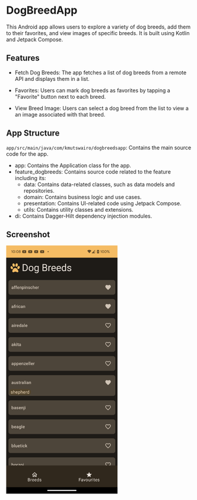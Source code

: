 # DogBreedApp

This Android app allows users to explore a variety of dog breeds, add them to their favorites, and view images of specific breeds. It is built using Kotlin and Jetpack Compose.

## Features

- Fetch Dog Breeds: The app fetches a list of dog breeds from a remote API and displays them in a list.

- Favorites: Users can mark dog breeds as favorites by tapping a "Favorite" button next to each breed.

- View Breed Image: Users can select a dog breed from the list to view a an image associated with that breed.

## App Structure

`app/src/main/java/com/kmutswairo/dogbreedsapp`: Contains the main source code for the app.
- app: Contains the Application class for the app.
- feature_dogbreeds: Contains source code related to the feature including its:
  - data: Contains data-related classes, such as data models and repositories.
  - domain: Contains business logic and use cases.
  - presentation: Contains UI-related code using Jetpack Compose.
  - utils: Contains utility classes and extensions.
- di: Contains Dagger-Hilt dependency injection modules.

## Screenshot 
<img src="https://github.com/KudzaiMutsvairo/DogBreedsApp/blob/main/screenshots/screenshot.png" alt="Screenshot" width="300"/>

